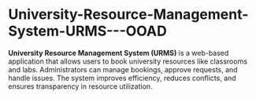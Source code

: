 # University-Resource-Management-System-URMS---OOAD
**University Resource Management System (URMS)** is a web-based application that allows users to book university resources like classrooms and labs. Administrators can manage bookings, approve requests, and handle issues. The system improves efficiency, reduces conflicts, and ensures transparency in resource utilization.
